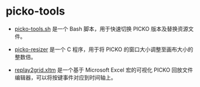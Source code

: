 # picko-tools

* [picko-tools.sh](./picko-tools.sh) 是一个 Bash 脚本，用于快速切换 PICKO 版本及替换资源文件。

* [picko-resizer](./picko-resizer/) 是一个 C 程序，用于将 PICKO 的窗口大小调整至画布大小的整数倍。

* [replay2grid.xltm](./replay2grid.xltm) 是一个基于 Microsoft Excel 宏的可视化 PICKO 回放文件编辑器，可以将按键事件对应到时间轴上。
